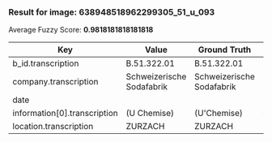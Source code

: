 ### Result for image: 638948518962299305_51_u_093
Average Fuzzy Score: **0.9818181818181818**
<small>

| Key | Value | Ground Truth | Score |
| --- | --- | --- | --- |
| b_id.transcription | B.51.322.01 | B.51.322.01 | 1.0 |
| company.transcription | Schweizerische Sodafabrik | Schweizerische Sodafabrik | 1.0 |
| date |  |  | 1.0 |
| information[0].transcription | (U Chemise) | (U'Chemise) | 0.9090909090909091 |
| location.transcription | ZURZACH | ZURZACH | 1.0 |

</small>

